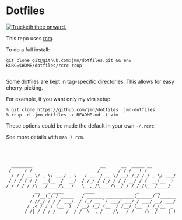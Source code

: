 # Dotfiles
<a href="#">![Trucketh thee onward.](http://www.prguitarman.com/comics/poptart1red1.gif)</a>

This repo uses [rcm][]. 
 
To do a full install:
```
git clone git@github.com:jmn/dotfiles.git && env RCRC=$HOME/dotfiles/rcrc rcup
 
```

Some dotfiles are kept in tag-specific directories.
This allows for easy cherry-picking.

For example, if you want only my vim setup:

```
% git clone https://github.com/jmn/dotfiles .jmn-dotfiles
% rcup -d .jmn-dotfiles -x README.md -t vim
```

These options could be made the default in your own `~/.rcrc`.

See more details with `man 7 rcm`.

[rcm]: https://github.com/thoughtbot/rcm


<br><br>
   
```
  ________                          __      __  _____ __             
 /_  __/ /_  ___  ________     ____/ ____  / /_/ __(_/ ___  _____    
  / / / __ \/ _ \/ ___/ _ \   / __  / __ \/ __/ /_/ / / _ \/ ___/    
 / / / / / /  __(__  /  __/  / /_/ / /_/ / /_/ __/ / /  __(__  )     
/_/ /_/ /_/\___/____/\___/   \__,_/\____/\__/_/ /_/_/\___/____/      
           __   _ ____        ____                _      __          
          / /__(_/ / _____   / ______ ___________(______/ /______    
         / //_/ / / / ___/  / /_/ __ `/ ___/ ___/ / ___/ __/ ___/    
        / ,< / / / (__  )  / __/ /_/ (__  / /__/ (__  / /_(__  _     
       /_/|_/_/_/_/____/  /_/  \__,_/____/\___/_/____/\__/____(_)    
                                                                    
                                                                                            
```
